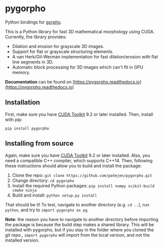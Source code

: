 # pygorpho

Python bindings for [gorpho](https://github.com/patmjen/gorpho).

This is a Python library for fast 3D mathematical morphology using CUDA. Currently, the library provides:
* Dilation and erosion for grayscale 3D images.
* Support for flat or grayscale structuring elements.
* A van Herk/Gil-Werman implementation for fast dilation/erosion with flat line segments in 3D.
* Automatic block processing for 3D images which can't fit in GPU memory.

**Documentation** can be found on [https://pygorpho.readthedocs.io](https://pygorpho.readthedocs.io)

## Installation
First, make sure you have [CUDA Toolkit](https://developer.nvidia.com/cuda-toolkit) 9.2 or later installed. Then, install with pip:
```
pip install pygorpho
```

## Installing from source
Again, make sure you have [CUDA Toolkit](https://developer.nvidia.com/cuda-toolkit) 9.2 or later installed. Also, you need a compatible C++ compiler, which supports C++14. Then, following these instructions should allow you to build and install the package:

1. Clone the repo: `git clone https://github.com/patmjen/pygorpho.git`
2. Change directory: `cd pygorpho`
3. Install the required Python packages: `pip install numpy scikit-build cmake ninja`
4. Build and install: `python setup.py install`

That should be it! To test, navigate to another directory (e.g. `cd ..`), run `python`, and try to `import pygorpho as pg`.

**Note**: the reason you have to navigate to another directory before importing the package is because the build step makes a shared library. This will be installed with pygorpho, but if you stay in the folder where you cloned the git repo., `import pygorpho` will import from the local version, and not the installed version.
